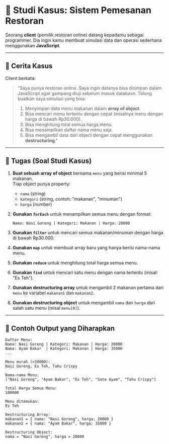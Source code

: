 # 🎯 Studi Kasus: Sistem Pemesanan Restoran

Seorang **client** (pemilik restoran online) datang kepadamu sebagai programmer. Dia ingin kamu membuat simulasi data dan operasi sederhana menggunakan **JavaScript**.  

---

## 📖 Cerita Kasus
Client berkata:  
> "Saya punya restoran online. Saya ingin datanya bisa disimpan dalam JavaScript agar gampang diuji sebelum masuk database. Tolong buatkan saya simulasi yang bisa:  
> 1. Menyimpan data menu makanan dalam **array of object**.  
> 2. Bisa mencari menu tertentu dengan cepat (misalnya menu dengan harga di bawah Rp30.000).  
> 3. Bisa menghitung total semua harga menu.  
> 4. Bisa menampilkan daftar nama menu saja.  
> 5. Bisa mengambil data dari object dengan cepat menggunakan **destructuring**."  

---

## 📝 Tugas (Soal Studi Kasus)

1. **Buat sebuah array of object** bernama `menu` yang berisi minimal 5 makanan.  
   Tiap object punya property:  
   - `nama` (string)  
   - `kategori` (string, contoh: "makanan", "minuman")  
   - `harga` (number)  

2. **Gunakan `forEach`** untuk menampilkan semua menu dengan format:  
   ```
   Nama: Nasi Goreng | Kategori: Makanan | Harga: 20000
   ```

3. **Gunakan `filter`** untuk mencari semua makanan/minuman dengan harga di bawah Rp30.000.

4. **Gunakan `map`** untuk membuat array baru yang hanya berisi nama-nama menu.

5. **Gunakan `reduce`** untuk menghitung total harga semua menu.

6. **Gunakan `find`** untuk mencari satu menu dengan nama tertentu (misal: "Es Teh").

7. **Gunakan destructuring array** untuk mengambil 2 makanan pertama dari `menu` ke variabel `makanan1` dan `makanan2`.

8. **Gunakan destructuring object** untuk mengambil `nama` dan `harga` dari salah satu menu (misal `menu[0]`).

---

## 🎯 Contoh Output yang Diharapkan
```
Daftar Menu:
Nama: Nasi Goreng | Kategori: Makanan | Harga: 20000
Nama: Ayam Bakar  | Kategori: Makanan | Harga: 35000
...

Menu murah (<30000):
Nasi Goreng, Es Teh, Tahu Crispy

Nama-nama Menu:
["Nasi Goreng", "Ayam Bakar", "Es Teh", "Sate Ayam", "Tahu Crispy"]

Total Harga Semua Menu:
100000

Menu ditemukan:
Es Teh

Destructuring Array:
makanan1 = { nama: "Nasi Goreng", harga: 20000 }
makanan2 = { nama: "Ayam Bakar", harga: 35000 }

Destructuring Object:
nama = "Nasi Goreng", harga = 20000
```
